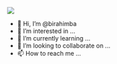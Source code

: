 
<img align="center" src="https://github-readme-stats.vercel.app/api/<CARD_TYPE>/?username=birahimba&theme=<THEME_NAME>" />  




- 👋 Hi, I’m @birahimba 
- 👀 I’m interested in ...
- 🌱 I’m currently learning ...
- 💞️ I’m looking to collaborate on ...
- 📫 How to reach me ...

<!---
birahimba/birahimba is a ✨ special ✨ repository because its `README.md` (this file) appears on your GitHub profile.
You can click the Preview link to take a look at your changes.
--->
